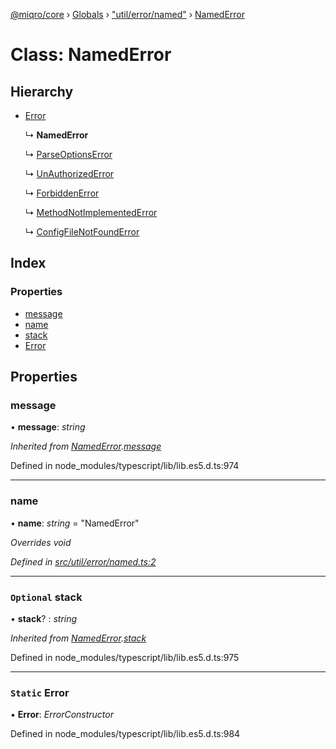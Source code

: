 [@miqro/core](../README.md) › [Globals](../globals.md) › ["util/error/named"](../modules/_util_error_named_.md) › [NamedError](_util_error_named_.namederror.md)

# Class: NamedError

## Hierarchy

* [Error](_util_error_named_.namederror.md#static-error)

  ↳ **NamedError**

  ↳ [ParseOptionsError](_util_error_parsererror_.parseoptionserror.md)

  ↳ [UnAuthorizedError](_util_error_unauthorizederror_.unauthorizederror.md)

  ↳ [ForbiddenError](_util_error_forbiddenerror_.forbiddenerror.md)

  ↳ [MethodNotImplementedError](_util_error_notimplemented_.methodnotimplementederror.md)

  ↳ [ConfigFileNotFoundError](_util_error_configfilenotfound_.configfilenotfounderror.md)

## Index

### Properties

* [message](_util_error_named_.namederror.md#message)
* [name](_util_error_named_.namederror.md#name)
* [stack](_util_error_named_.namederror.md#optional-stack)
* [Error](_util_error_named_.namederror.md#static-error)

## Properties

###  message

• **message**: *string*

*Inherited from [NamedError](_util_error_named_.namederror.md).[message](_util_error_named_.namederror.md#message)*

Defined in node_modules/typescript/lib/lib.es5.d.ts:974

___

###  name

• **name**: *string* = "NamedError"

*Overrides void*

*Defined in [src/util/error/named.ts:2](https://github.com/claukers/miqro-core/blob/64522a7/src/util/error/named.ts#L2)*

___

### `Optional` stack

• **stack**? : *string*

*Inherited from [NamedError](_util_error_named_.namederror.md).[stack](_util_error_named_.namederror.md#optional-stack)*

Defined in node_modules/typescript/lib/lib.es5.d.ts:975

___

### `Static` Error

▪ **Error**: *ErrorConstructor*

Defined in node_modules/typescript/lib/lib.es5.d.ts:984
